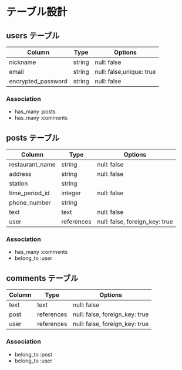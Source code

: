 # テーブル設計

## users テーブル

| Column             | Type   | Options                  |
| ------------------ | ------ | ------------------------ |
| nickname           | string | null: false              |
| email              | string | null: false,unique: true |
| encrypted_password | string | null: false              |

### Association

- has_many :posts
- has_many :comments

## posts テーブル

| Column           | Type       | Options                        |
| ---------------- | ---------- | ------------------------------ |
| restaurant_name  | string     | null: false                    |
| address          | string     | null: false                    |
| station          | string     |                                |
| time_period_id   | integer    | null: false                    |
| phone_number     | string     |                                |
| text             | text       | null: false                    |
| user             | references | null: false, foreign_key: true |

### Association

- has_many  :comments
- belong_to :user

## comments テーブル

| Column  | Type       | Options                        |
| ------- | ---------- | ------------------------------ |
| text    | text       | null: false                    |
| post    | references | null: false, foreign_key: true |
| user    | references | null: false, foreign_key: true |

### Association

- belong_to :post
- belong_to :user